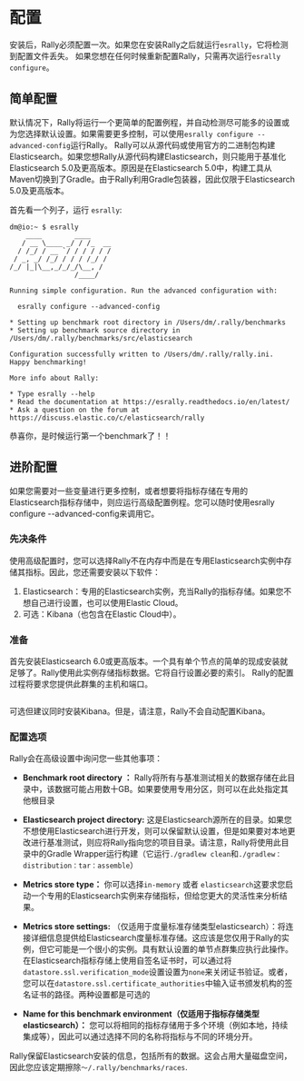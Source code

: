 # 配置

安装后，Rally必须配置一次。如果您在安装Rally之后就运行`esrally`，它将检测到配置文件丢失。
如果您想在任何时候重新配置Rally，只需再次运行`esrally configure`。

## 简单配置

默认情况下，Rally将运行一个更简单的配置例程，并自动检测尽可能多的设置或为您选择默认设置。如果需要更多控制，可以使用`esrally configure --advanced-config`运行Rally。
Rally可以从源代码或使用官方的二进制包构建Elasticsearch。如果您想Rally从源代码构建Elasticsearch，则只能用于基准化Elasticsearch 5.0及更高版本。原因是在Elasticsearch 5.0中，构建工具从Maven切换到了Gradle。由于Rally利用Gradle包装器，因此仅限于Elasticsearch 5.0及更高版本。

首先看一个列子，运行 `esrally`:
```
dm@io:~ $ esrally
    ____        ____
   / __ \____ _/ / /_  __
  / /_/ / __ `/ / / / / /
 / _, _/ /_/ / / / /_/ /
/_/ |_|\__,_/_/_/\__, /
                /____/

Running simple configuration. Run the advanced configuration with:

  esrally configure --advanced-config

* Setting up benchmark root directory in /Users/dm/.rally/benchmarks
* Setting up benchmark source directory in /Users/dm/.rally/benchmarks/src/elasticsearch

Configuration successfully written to /Users/dm/.rally/rally.ini. Happy benchmarking!

More info about Rally:

* Type esrally --help
* Read the documentation at https://esrally.readthedocs.io/en/latest/
* Ask a question on the forum at https://discuss.elastic.co/c/elasticsearch/rally
```

恭喜你，是时候运行第一个benchmark了！！

## 进阶配置

如果您需要对一些变量进行更多控制，或者想要将指标存储在专用的Elasticsearch指标存储中，则应运行高级配置例程。您可以随时使用esrally configure --advanced-config来调用它。

### 先决条件

使用高级配置时，您可以选择Rally不在内存中而是在专用Elasticsearch实例中存储其指标。因此，您还需要安装以下软件：

1. Elasticsearch：专用的Elasticsearch实例，充当Rally的指标存储。如果您不想自己进行设置，也可以使用Elastic Cloud。
2. 可选：Kibana（也包含在Elastic Cloud中）。

### 准备

首先安装Elasticsearch 6.0或更高版本。一个具有单个节点的简单的现成安装就足够了。Rally使用此实例存储指标数据。它将自行设置必要的索引。 Rally的配置过程将要求您提供此群集的主机和端口。

``` note:: Rally将为基准群集选择端口范围39200-39300（HTTP)和39300-39400（传输），因此请勿将此端口范围用于度量标准存储
```
可选但建议同时安装Kibana。但是，请注意，Rally不会自动配置Kibana。

### 配置选项

Rally会在高级设置中询问您一些其他事项：
* **Benchmark root directory ：** Rally将所有与基准测试相关的数据存储在此目录中，该数据可能占用数十GB。如果要使用专用分区，则可以在此处指定其他根目录

* **Elasticsearch project directory:**
这是Elasticsearch源所在的目录。如果您不想使用Elasticsearch进行开发，则可以保留默认设置，但是如果要对本地更改进行基准测试，则应将Rally指向您的项目目录。请注意，Rally将使用此目录中的Gradle Wrapper运行构建（它运行`./gradlew clean`和`./gradlew：distribution：tar：assemble`）

* **Metrics store type：** 你可以选择`in-memory` 或者 `elasticsearch`这要求您启动一个专用的Elasticsearch实例来存储指标，但给您更大的灵活性来分析结果。

* **Metrics store settings:** （仅适用于度量标准存储类型elasticsearch）：将连接详细信息提供给Elasticsearch度量标准存储。这应该是您仅用于Rally的实例，但它可能是一个很小的实例。具有默认设置的单节点群集应执行此操作。在Elasticsearch指标存储上使用自签名证书时，可以通过将`datastore.ssl.verification_mode`设置设置为`none`来关闭证书验证。或者，您可以在`datastore.ssl.certificate_authorities`中输入证书颁发机构的签名证书的路径。两种设置都是可选的

* **Name for this benchmark environment（仅适用于指标存储类型elasticsearch）：**
您可以将相同的指标存储用于多个环境（例如本地，持续集成等），因此可以通过选择不同的名称将指标与不同的环境分开。

Rally保留Elasticsearch安装的信息，包括所有的数据。这会占用大量磁盘空间，因此您应该定期擦除`〜/.rally/benchmarks/races`.



